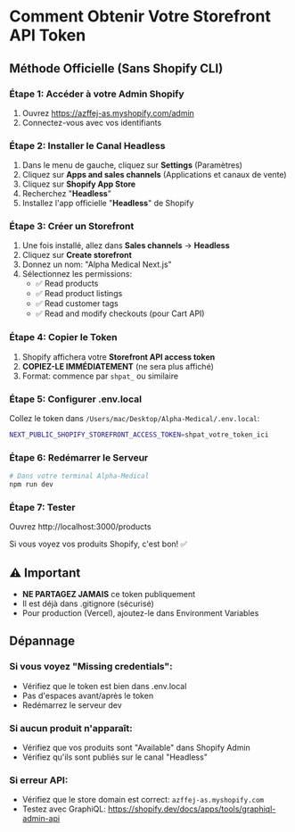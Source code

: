 # Comment Obtenir Votre Storefront API Token

## Méthode Officielle (Sans Shopify CLI)

### Étape 1: Accéder à votre Admin Shopify

1. Ouvrez https://azffej-as.myshopify.com/admin
2. Connectez-vous avec vos identifiants

### Étape 2: Installer le Canal Headless

1. Dans le menu de gauche, cliquez sur **Settings** (Paramètres)
2. Cliquez sur **Apps and sales channels** (Applications et canaux de vente)
3. Cliquez sur **Shopify App Store**
4. Recherchez "**Headless**"
5. Installez l'app officielle "**Headless**" de Shopify

### Étape 3: Créer un Storefront

1. Une fois installé, allez dans **Sales channels** → **Headless**
2. Cliquez sur **Create storefront**
3. Donnez un nom: "Alpha Medical Next.js"
4. Sélectionnez les permissions:
   - ✅ Read products
   - ✅ Read product listings
   - ✅ Read customer tags
   - ✅ Read and modify checkouts (pour Cart API)

### Étape 4: Copier le Token

1. Shopify affichera votre **Storefront API access token**
2. **COPIEZ-LE IMMÉDIATEMENT** (ne sera plus affiché)
3. Format: commence par `shpat_` ou similaire

### Étape 5: Configurer .env.local

Collez le token dans `/Users/mac/Desktop/Alpha-Medical/.env.local`:

```bash
NEXT_PUBLIC_SHOPIFY_STOREFRONT_ACCESS_TOKEN=shpat_votre_token_ici
```

### Étape 6: Redémarrer le Serveur

```bash
# Dans votre terminal Alpha-Medical
npm run dev
```

### Étape 7: Tester

Ouvrez http://localhost:3000/products

Si vous voyez vos produits Shopify, c'est bon! ✅

## ⚠️ Important

- **NE PARTAGEZ JAMAIS** ce token publiquement
- Il est déjà dans .gitignore (sécurisé)
- Pour production (Vercel), ajoutez-le dans Environment Variables

## Dépannage

### Si vous voyez "Missing credentials":
- Vérifiez que le token est bien dans .env.local
- Pas d'espaces avant/après le token
- Redémarrez le serveur dev

### Si aucun produit n'apparaît:
- Vérifiez que vos produits sont "Available" dans Shopify Admin
- Vérifiez qu'ils sont publiés sur le canal "Headless"

### Si erreur API:
- Vérifiez que le store domain est correct: `azffej-as.myshopify.com`
- Testez avec GraphiQL: https://shopify.dev/docs/apps/tools/graphiql-admin-api
